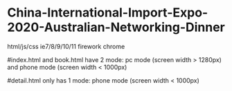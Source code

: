 # China-International-Import-Expo-2020-Australian-Networking-Dinner
html/js/css  ie7/8/9/10/11 firework chrome 

#index.html and book.html have 2 mode: pc mode (screen width > 1280px) and phone mode (screen width < 1000px)

#detail.html only has 1 mode: phone mode (screen width < 1000px)

